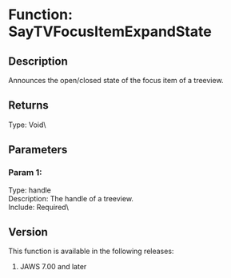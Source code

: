 # Function: SayTVFocusItemExpandState

## Description

Announces the open/closed state of the focus item of a treeview.

## Returns

Type: Void\

## Parameters

### Param 1:

Type: handle\
Description: The handle of a treeview.\
Include: Required\

## Version

This function is available in the following releases:

1.  JAWS 7.00 and later

